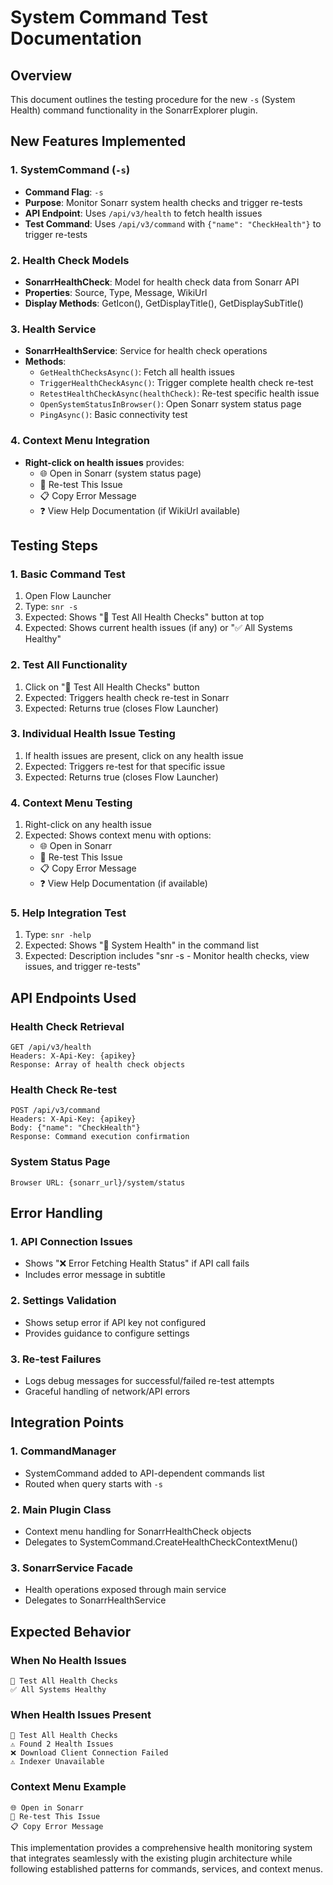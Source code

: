 # System Command Test Documentation

## Overview
This document outlines the testing procedure for the new `-s` (System Health) command functionality in the SonarrExplorer plugin.

## New Features Implemented

### 1. SystemCommand (`-s`)
- **Command Flag**: `-s`
- **Purpose**: Monitor Sonarr system health checks and trigger re-tests
- **API Endpoint**: Uses `/api/v3/health` to fetch health issues
- **Test Command**: Uses `/api/v3/command` with `{"name": "CheckHealth"}` to trigger re-tests

### 2. Health Check Models
- **SonarrHealthCheck**: Model for health check data from Sonarr API
- **Properties**: Source, Type, Message, WikiUrl
- **Display Methods**: GetIcon(), GetDisplayTitle(), GetDisplaySubTitle()

### 3. Health Service
- **SonarrHealthService**: Service for health check operations
- **Methods**:
  - `GetHealthChecksAsync()`: Fetch all health issues
  - `TriggerHealthCheckAsync()`: Trigger complete health check re-test
  - `RetestHealthCheckAsync(healthCheck)`: Re-test specific health issue
  - `OpenSystemStatusInBrowser()`: Open Sonarr system status page
  - `PingAsync()`: Basic connectivity test

### 4. Context Menu Integration
- **Right-click on health issues** provides:
  - 🌐 Open in Sonarr (system status page)
  - 🔄 Re-test This Issue
  - 📋 Copy Error Message
  - ❓ View Help Documentation (if WikiUrl available)

## Testing Steps

### 1. Basic Command Test
1. Open Flow Launcher
2. Type: `snr -s`
3. Expected: Shows "🔄 Test All Health Checks" button at top
4. Expected: Shows current health issues (if any) or "✅ All Systems Healthy"

### 2. Test All Functionality
1. Click on "🔄 Test All Health Checks" button
2. Expected: Triggers health check re-test in Sonarr
3. Expected: Returns true (closes Flow Launcher)

### 3. Individual Health Issue Testing
1. If health issues are present, click on any health issue
2. Expected: Triggers re-test for that specific issue
3. Expected: Returns true (closes Flow Launcher)

### 4. Context Menu Testing
1. Right-click on any health issue
2. Expected: Shows context menu with options:
   - 🌐 Open in Sonarr
   - 🔄 Re-test This Issue
   - 📋 Copy Error Message
   - ❓ View Help Documentation (if available)

### 5. Help Integration Test
1. Type: `snr -help`
2. Expected: Shows "🏥 System Health" in the command list
3. Expected: Description includes "snr -s - Monitor health checks, view issues, and trigger re-tests"

## API Endpoints Used

### Health Check Retrieval
```
GET /api/v3/health
Headers: X-Api-Key: {apikey}
Response: Array of health check objects
```

### Health Check Re-test
```
POST /api/v3/command
Headers: X-Api-Key: {apikey}
Body: {"name": "CheckHealth"}
Response: Command execution confirmation
```

### System Status Page
```
Browser URL: {sonarr_url}/system/status
```

## Error Handling

### 1. API Connection Issues
- Shows "❌ Error Fetching Health Status" if API call fails
- Includes error message in subtitle

### 2. Settings Validation
- Shows setup error if API key not configured
- Provides guidance to configure settings

### 3. Re-test Failures
- Logs debug messages for successful/failed re-test attempts
- Graceful handling of network/API errors

## Integration Points

### 1. CommandManager
- SystemCommand added to API-dependent commands list
- Routed when query starts with `-s`

### 2. Main Plugin Class
- Context menu handling for SonarrHealthCheck objects
- Delegates to SystemCommand.CreateHealthCheckContextMenu()

### 3. SonarrService Facade
- Health operations exposed through main service
- Delegates to SonarrHealthService

## Expected Behavior

### When No Health Issues
```
🔄 Test All Health Checks
✅ All Systems Healthy
```

### When Health Issues Present
```
🔄 Test All Health Checks
⚠️ Found 2 Health Issues
❌ Download Client Connection Failed
⚠️ Indexer Unavailable
```

### Context Menu Example
```
🌐 Open in Sonarr
🔄 Re-test This Issue
📋 Copy Error Message
```

This implementation provides a comprehensive health monitoring system that integrates seamlessly with the existing plugin architecture while following established patterns for commands, services, and context menus. 